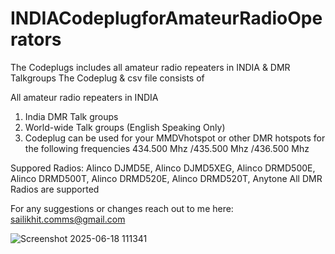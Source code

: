 # INDIACodeplugforAmateurRadioOperators

The Codeplugs includes all amateur radio repeaters in INDIA & DMR Talkgroups The Codeplug & csv file consists of

All amateur radio repeaters in INDIA

1. India DMR Talk groups
2. World-wide Talk groups (English Speaking Only)
3. Codeplug can be used for your MMDVhotspot or other DMR hotspots for the following frequencies 434.500 Mhz /435.500 Mhz /436.500 Mhz

Suppored Radios: Alinco DJMD5E, Alinco DJMD5XEG, Alinco DRMD500E, Alinco DRMD500T, Alinco DRMD520E, Alinco DRMD520T, Anytone All DMR Radios are supported 

For any suggestions or changes reach out to me here: sailikhit.comms@gmail.com 



![Screenshot 2025-06-18 111341](https://github.com/user-attachments/assets/b0f10432-714b-44f8-aa62-8156bd289ed6)
